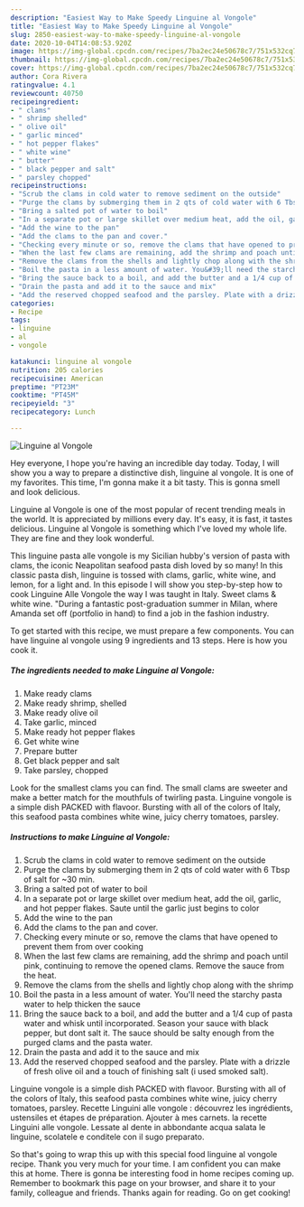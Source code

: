 ```yaml
---
description: "Easiest Way to Make Speedy Linguine al Vongole"
title: "Easiest Way to Make Speedy Linguine al Vongole"
slug: 2850-easiest-way-to-make-speedy-linguine-al-vongole
date: 2020-10-04T14:08:53.920Z
image: https://img-global.cpcdn.com/recipes/7ba2ec24e50678c7/751x532cq70/linguine-al-vongole-recipe-main-photo.jpg
thumbnail: https://img-global.cpcdn.com/recipes/7ba2ec24e50678c7/751x532cq70/linguine-al-vongole-recipe-main-photo.jpg
cover: https://img-global.cpcdn.com/recipes/7ba2ec24e50678c7/751x532cq70/linguine-al-vongole-recipe-main-photo.jpg
author: Cora Rivera
ratingvalue: 4.1
reviewcount: 40750
recipeingredient:
- " clams"
- " shrimp shelled"
- " olive oil"
- " garlic minced"
- " hot pepper flakes"
- " white wine"
- " butter"
- " black pepper and salt"
- " parsley chopped"
recipeinstructions:
- "Scrub the clams in cold water to remove sediment on the outside"
- "Purge the clams by submerging them in 2 qts of cold water with 6 Tbsp of salt for ~30 min."
- "Bring a salted pot of water to boil"
- "In a separate pot or large skillet over medium heat, add the oil, garlic, and hot pepper flakes. Saute until the garlic just begins to color"
- "Add the wine to the pan"
- "Add the clams to the pan and cover."
- "Checking every minute or so, remove the clams that have opened to prevent them from over cooking"
- "When the last few clams are remaining, add the shrimp and poach until pink, continuing to remove the opened clams. Remove the sauce from the heat."
- "Remove the clams from the shells and lightly chop along with the shrimp"
- "Boil the pasta in a less amount of water. You&#39;ll need the starchy pasta water to help thicken the sauce"
- "Bring the sauce back to a boil, and add the butter and a 1/4 cup of pasta water and whisk until incorporated. Season your sauce with black pepper, but dont salt it. The sauce should be salty enough from the purged clams and the pasta water."
- "Drain the pasta and add it to the sauce and mix"
- "Add the reserved chopped seafood and the parsley. Plate with a drizzle of fresh olive oil and a touch of finishing salt (i used smoked salt)."
categories:
- Recipe
tags:
- linguine
- al
- vongole

katakunci: linguine al vongole 
nutrition: 205 calories
recipecuisine: American
preptime: "PT23M"
cooktime: "PT45M"
recipeyield: "3"
recipecategory: Lunch

---
```



![Linguine al Vongole](https://img-global.cpcdn.com/recipes/7ba2ec24e50678c7/751x532cq70/linguine-al-vongole-recipe-main-photo.jpg)

Hey everyone, I hope you're having an incredible day today. Today, I will show you a way to prepare a distinctive dish, linguine al vongole. It is one of my favorites. This time, I'm gonna make it a bit tasty. This is gonna smell and look delicious.

Linguine al Vongole is one of the most popular of recent trending meals in the world. It is appreciated by millions every day. It's easy, it is fast, it tastes delicious. Linguine al Vongole is something which I've loved my whole life. They are fine and they look wonderful.

This linguine pasta alle vongole is my Sicilian hubby&#39;s version of pasta with clams, the iconic Neapolitan seafood pasta dish loved by so many! In this classic pasta dish, linguine is tossed with clams, garlic, white wine, and lemon, for a light and. In this episode I will show you step-by-step how to cook Linguine Alle Vongole the way I was taught in Italy. Sweet clams &amp; white wine. &#34;During a fantastic post-graduation summer in Milan, where Amanda set off (portfolio in hand) to find a job in the fashion industry.


To get started with this recipe, we must prepare a few components. You can have linguine al vongole using 9 ingredients and 13 steps. Here is how you cook it.

<!--inarticleads1-->

##### The ingredients needed to make Linguine al Vongole:

1. Make ready  clams
1. Make ready  shrimp, shelled
1. Make ready  olive oil
1. Take  garlic, minced
1. Make ready  hot pepper flakes
1. Get  white wine
1. Prepare  butter
1. Get  black pepper and salt
1. Take  parsley, chopped


Look for the smallest clams you can find. The small clams are sweeter and make a better match for the mouthfuls of twirling pasta. Linguine vongole is a simple dish PACKED with flavoor. Bursting with all of the colors of Italy, this seafood pasta combines white wine, juicy cherry tomatoes, parsley. 

<!--inarticleads2-->

##### Instructions to make Linguine al Vongole:

1. Scrub the clams in cold water to remove sediment on the outside
1. Purge the clams by submerging them in 2 qts of cold water with 6 Tbsp of salt for ~30 min.
1. Bring a salted pot of water to boil
1. In a separate pot or large skillet over medium heat, add the oil, garlic, and hot pepper flakes. Saute until the garlic just begins to color
1. Add the wine to the pan
1. Add the clams to the pan and cover.
1. Checking every minute or so, remove the clams that have opened to prevent them from over cooking
1. When the last few clams are remaining, add the shrimp and poach until pink, continuing to remove the opened clams. Remove the sauce from the heat.
1. Remove the clams from the shells and lightly chop along with the shrimp
1. Boil the pasta in a less amount of water. You&#39;ll need the starchy pasta water to help thicken the sauce
1. Bring the sauce back to a boil, and add the butter and a 1/4 cup of pasta water and whisk until incorporated. Season your sauce with black pepper, but dont salt it. The sauce should be salty enough from the purged clams and the pasta water.
1. Drain the pasta and add it to the sauce and mix
1. Add the reserved chopped seafood and the parsley. Plate with a drizzle of fresh olive oil and a touch of finishing salt (i used smoked salt).


Linguine vongole is a simple dish PACKED with flavoor. Bursting with all of the colors of Italy, this seafood pasta combines white wine, juicy cherry tomatoes, parsley. Recette Linguini alle vongole : découvrez les ingrédients, ustensiles et étapes de préparation. Ajouter à mes carnets. la recette Linguini alle vongole. Lessate al dente in abbondante acqua salata le linguine, scolatele e conditele con il sugo preparato. 

So that's going to wrap this up with this special food linguine al vongole recipe. Thank you very much for your time. I am confident you can make this at home. There is gonna be interesting food in home recipes coming up. Remember to bookmark this page on your browser, and share it to your family, colleague and friends. Thanks again for reading. Go on get cooking!
